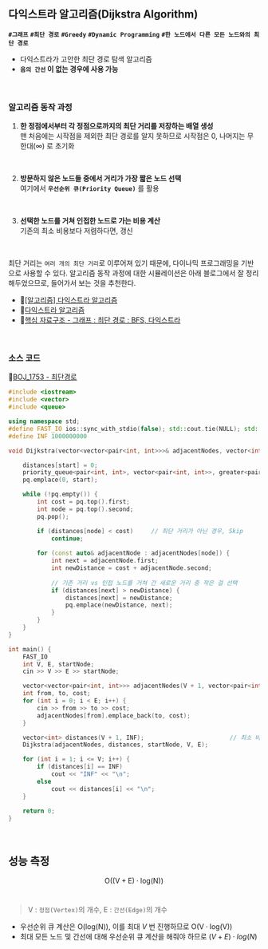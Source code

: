 ## 다익스트라 알고리즘(Dijkstra Algorithm)

**`#그래프`** **`#최단 경로`** **`#Greedy`** **`#Dynamic Programming`**  **`#한 노드에서 다른 모든 노드와의 최단 경로`**  

- 다익스트라가 고안한 최단 경로 탐색 알고리즘
- **`음의 간선` 이 없는 경우에 사용 가능**
<br>

### 알고리즘 동작 과정
1. **한 정점에서부터 각 정점으로까지의 최단 거리를 저장하는 배열 생성**  
	맨 처음에는 시작점을 제외한 최단 경로를 알지 못하므로 시작점은 0, 나머지는 무한대($\infty$) 로 초기화
<br>

2. **방문하지 않은 노드들 중에서 거리가 가장 짧은 노드 선택**  
	여기에서 **`우선순위 큐(Priority Queue)`** 를 활용
<br>

3. **선택한 노드를 거쳐 인접한 노드로 가는 비용 계산**  
	기존의 최소 비용보다 저렴하다면, 갱신
<br>

최단 거리는 `여러 개의 최단 거리`로 이루어져 있기 때문에, 다이나믹 프로그래밍을 기반으로 사용할 수 있다. 알고리즘 동작 과정에 대한 시뮬레이션은 아래 블로그에서 잘 정리해두었으므로, 들어가서 보는 것을 추천한다.  
- 🔗[[알고리즘] 다익스트라 알고리즘](https://velog.io/@717lumos/%EC%95%8C%EA%B3%A0%EB%A6%AC%EC%A6%98-%EB%8B%A4%EC%9D%B5%EC%8A%A4%ED%8A%B8%EB%9D%BCDijkstra-%EC%95%8C%EA%B3%A0%EB%A6%AC%EC%A6%98)
- 🔗[다익스트라 알고리즘](https://m.blog.naver.com/ndb796/221234424646)
- 🔗[핵심 자료구조 - 그래프 : 최단 경로 : BFS, 다익스트라](https://velog.io/@kasterra/%ED%95%B5%EC%8B%AC-%EC%9E%90%EB%A3%8C%EA%B5%AC%EC%A1%B0-%EA%B7%B8%EB%9E%98%ED%94%84-%EC%B5%9C%EB%8B%A8-%EA%B2%BD%EB%A1%9C-%ED%83%90%EC%83%89#%EA%B0%80%EC%A4%91%EC%B9%98%EA%B0%80-%EB%8B%A4%EB%A5%B4%EA%B3%A0-%EC%9D%8C%EC%88%98%EA%B0%84%EC%84%A0%EC%9D%B4-%EC%97%86%EC%9D%84%EB%95%90-%EB%8B%A4%EC%9D%B5%EC%8A%A4%ED%8A%B8%EB%9D%BC)
<br>

### 소스 코드
🔗[BOJ_1753 - 최단경로](https://www.acmicpc.net/problem/1753)

```cpp
#include <iostream>
#include <vector>
#include <queue>

using namespace std;
#define FAST_IO ios::sync_with_stdio(false); std::cout.tie(NULL); std::cin.tie(NULL);
#define INF 1000000000

void Dijkstra(vector<vector<pair<int, int>>>& adjacentNodes, vector<int>& distances, int start, int V, int E) {

    distances[start] = 0;
    priority_queue<pair<int, int>, vector<pair<int, int>>, greater<pair<int, int>>> pq;
    pq.emplace(0, start);

    while (!pq.empty()) {
        int cost = pq.top().first;
        int node = pq.top().second;
        pq.pop();

        if (distances[node] < cost)     // 최단 거리가 아닌 경우, Skip
            continue;
        
        for (const auto& adjacentNode : adjacentNodes[node]) {
            int next = adjacentNode.first;
            int newDistance = cost + adjacentNode.second;
            
            // 기존 거리 vs 인접 노드를 거쳐 간 새로운 거리 중 작은 걸 선택
            if (distances[next] > newDistance) {
                distances[next] = newDistance;
                pq.emplace(newDistance, next);
            }
        }
    }
}

int main() {
    FAST_IO
    int V, E, startNode;
    cin >> V >> E >> startNode;

    vector<vector<pair<int, int>>> adjacentNodes(V + 1, vector<pair<int, int>>());  // i번째로부터의 [<연결된 정점 번호, 가중치>]
    int from, to, cost;
    for (int i = 0; i < E; i++) {
        cin >> from >> to >> cost;
        adjacentNodes[from].emplace_back(to, cost);
    }

    vector<int> distances(V + 1, INF);                        // 최소 비용
    Dijkstra(adjacentNodes, distances, startNode, V, E);

    for (int i = 1; i <= V; i++) {
        if (distances[i] == INF)
            cout << "INF" << "\n";
        else
            cout << distances[i] << "\n";
    }
    
    return 0;
}
```
<br>

## 성능 측정

$$ \mathrm{O((V+E) \cdot log(N))}$$
<br>

> $\mathrm{V}$ : `정점(Vertex)`의 개수,  $\mathrm{E}$ : `간선(Edge)`의 개수

- 우선순위 큐 계산은 $\mathrm{O(log(N))}$, 이를 최대 $V$ 번 진행하므로 $\mathrm{O(V \cdot log(V))}$
- 최대 모든 노드 및 간선에 대해 우선순위 큐 계산을 해줘야 하므로 $(V+E) \cdot log(N)$
